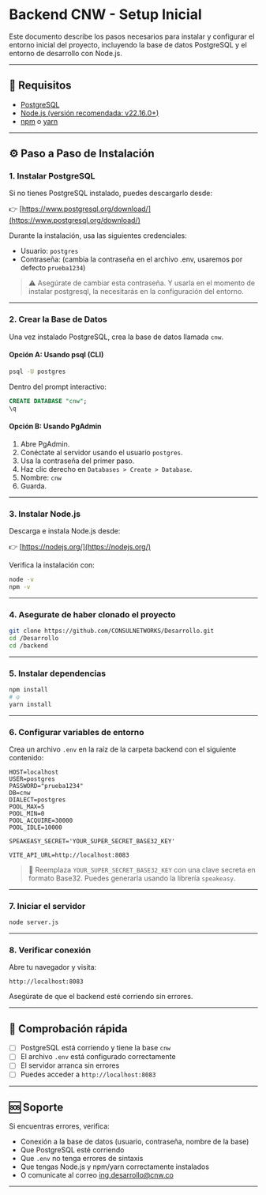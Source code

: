
# Backend CNW - Setup Inicial

Este documento describe los pasos necesarios para instalar y configurar el entorno inicial del proyecto, incluyendo la base de datos PostgreSQL y el entorno de desarrollo con Node.js.

---

## 🧰 Requisitos

- [PostgreSQL](https://www.postgresql.org/download/)
- [Node.js (versión recomendada: v22.16.0+)](https://nodejs.org/)
- [npm](https://www.npmjs.com/) o [yarn](https://yarnpkg.com/)

---

## ⚙️ Paso a Paso de Instalación

### 1. Instalar PostgreSQL

Si no tienes PostgreSQL instalado, puedes descargarlo desde:

👉 [https://www.postgresql.org/download/](https://www.postgresql.org/download/)

Durante la instalación, usa las siguientes credenciales:

- Usuario: `postgres`
- Contraseña: (cambia la contraseña en el archivo .env, usaremos por defecto `prueba1234`)
> ⚠️ Asegúrate de cambiar esta contraseña. Y usarla en el momento de instalar postgresql, la necesitarás en la configuración del entorno.
---

### 2. Crear la Base de Datos

Una vez instalado PostgreSQL, crea la base de datos llamada `cnw`.

#### Opción A: Usando psql (CLI)

```bash
psql -U postgres
```

Dentro del prompt interactivo:

```sql
CREATE DATABASE "cnw";
\q
```

#### Opción B: Usando PgAdmin

1. Abre PgAdmin.
2. Conéctate al servidor usando el usuario `postgres`.
3. Usa la contraseña del primer paso. 
3. Haz clic derecho en `Databases > Create > Database`.
4. Nombre: `cnw`
5. Guarda.

---

### 3. Instalar Node.js

Descarga e instala Node.js desde:

👉 [https://nodejs.org/](https://nodejs.org/)

Verifica la instalación con:

```bash
node -v
npm -v
```

---

### 4. Asegurate de haber clonado el proyecto

```bash
git clone https://github.com/CONSULNETWORKS/Desarrollo.git
cd /Desarrollo
cd /backend
```

---

### 5. Instalar dependencias

```bash
npm install
# o
yarn install
```

---

### 6. Configurar variables de entorno

Crea un archivo `.env` en la raíz de la carpeta backend con el siguiente contenido:

```env
HOST=localhost
USER=postgres
PASSWORD="prueba1234"
DB=cnw
DIALECT=postgres
POOL_MAX=5
POOL_MIN=0
POOL_ACQUIRE=30000
POOL_IDLE=10000

SPEAKEASY_SECRET='YOUR_SUPER_SECRET_BASE32_KEY'

VITE_API_URL=http://localhost:8083
```

> 🔐 Reemplaza `YOUR_SUPER_SECRET_BASE32_KEY` con una clave secreta en formato Base32. Puedes generarla usando la librería `speakeasy`.

---

### 7. Iniciar el servidor

```bash
node server.js
```

---

### 8. Verificar conexión

Abre tu navegador y visita:

```
http://localhost:8083
```

Asegúrate de que el backend esté corriendo sin errores.

---

## 🧪 Comprobación rápida

- [ ] PostgreSQL está corriendo y tiene la base `cnw`
- [ ] El archivo `.env` está configurado correctamente
- [ ] El servidor arranca sin errores
- [ ] Puedes acceder a `http://localhost:8083`

---

## 🆘 Soporte

Si encuentras errores, verifica:

- Conexión a la base de datos (usuario, contraseña, nombre de la base)
- Que PostgreSQL esté corriendo
- Que `.env` no tenga errores de sintaxis
- Que tengas Node.js y npm/yarn correctamente instalados
- O comunicate al correo ing.desarrollo@cnw.co

---
